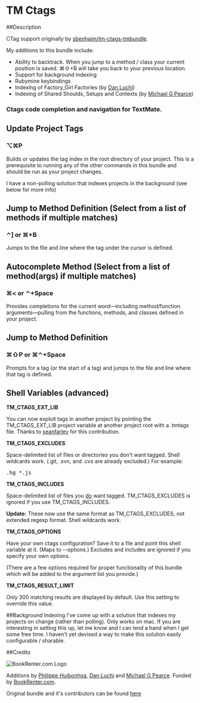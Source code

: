 TM Ctags
========

##Description

CTag support originally by [sbenhaim/tm-ctags-tmbundle](http://github.com/sbenhaim/tm-ctags-tmbundle).

My additions to this bundle include:

* Ability to backtrack.  When you jump to a method / class your current position is saved.  ⌘⇧+B will take you back to your previous location.
* Support for background indexing
* Rubymine keybindings
* Indexing of Factory_Girl Factories (by [Dan Luchi](http://github.com/danluchi))
* Indexing of Shared Shoulds, Setups and Contexts (by [Michael G Pearce](http://github.com/michaelgpearce))

### Ctags code completion and navigation for TextMate.

Update Project Tags
-------------------

### ⌥⌘P

Builds or updates the tag index in the root directory of your project. This is a prerequisite to running any of the other commands in this bundle and should be run as your project changes.

I have a non-polling solution that indexes projects in the background (see below for more info)

Jump to Method Definition (Select from a list of methods if multiple matches)
-------------------

### ⌃] or ⌘+B

Jumps to the file and line where the tag under the cursor is defined.

Autocomplete Method (Select from a list of method(args) if multiple matches)
------------

### ⌘< or ⌃+Space

Provides completions for the current word&mdash;including method/function arguments&mdash;pulling from the functions, methods, and classes defined in your project.

Jump to Method Definition
--------------

### ⌘⇧P or ⌘⌃+Space

Prompts for a tag (or the start of a tag) and jumps to the file and line where that tag is defined.

Shell Variables (advanced)
--------------------------

**TM\_CTAGS\_EXT\_LIB**

You can now exploit tags in another project by pointing the TM\_CTAGS\_EXT\_LIB project variable at another project root with a .tmtags file. Thanks to [seanfarley](http://github.com/seanfarley "seanfarley") for this contribution.

**TM\_CTAGS\_EXCLUDES**

Space-delimited list of files or directories you don't want tagged. Shell wildcards work. (.git, .svn, and .cvs are already excluded.) For example:

<pre>.hg *.js</pre>

**TM\_CTAGS\_INCLUDES**

Space-delimited list of files you <u>do</u> want tagged. TM\_CTAGS\_EXCLUDES is ignored if you use TM\_CTAGS\_INCLUDES. 

**Update:** These now use the same format as TM\_CTAGS\_EXCLUDES, not extended regexp format. Shell wildcards work.

**TM\_CTAGS\_OPTIONS**

Have your own ctags configuration? Save it to a file and point this shell variable at it. (Maps to --options.) Excludes and includes are ignored if you specify your own options.

(There are a few options required for proper functionality of this bundle which will be added to the argument list you provide.)

**TM\_CTAGS\_RESULT\_LIMIT**

Only 300 matching results are displayed by default. Use this setting to override this value.


##Background Indexing
I've come up with a solution that indexes my projects on change (rather than polling).  Only works on mac.  If you are interesting in setting this up, let me know and I can lend a hand when I get some free time.  I haven't yet devised a way to make this solution easily configurable / sharable.


##Credits


![BookRenter.com Logo](http://assets0.bookrenter.com/images/header/bookrenter_logo.gif "BookRenter.com")

Additions by [Philippe Huibonhoa](http://github.com/phuibonhoa), [Dan Luchi](http://github.com/danluchi) and [Michael G Pearce](http://github.com/michaelgpearce). Funded by [BookRenter.com](http://www.bookrenter.com "BookRenter.com").


Original bundle and it's contributors can be found [here](http://github.com/sbenhaim/tm-ctags-tmbundle)
